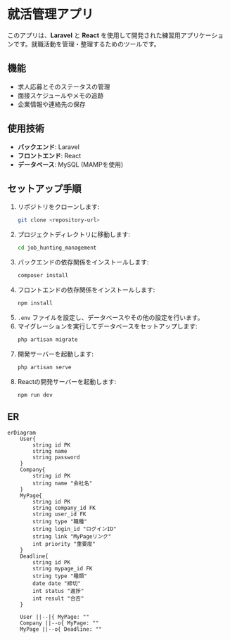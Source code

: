 # 就活管理アプリ

このアプリは、**Laravel** と **React** を使用して開発された練習用アプリケーションです。就職活動を管理・整理するためのツールです。

## 機能

- 求人応募とそのステータスの管理
- 面接スケジュールやメモの追跡
- 企業情報や連絡先の保存

## 使用技術

- **バックエンド**: Laravel
- **フロントエンド**: React
- **データベース**: MySQL (MAMPを使用)

## セットアップ手順

1. リポジトリをクローンします:
    ```bash
    git clone <repository-url>
    ```
2. プロジェクトディレクトリに移動します:
    ```bash
    cd job_hunting_management
    ```
3. バックエンドの依存関係をインストールします:
    ```bash
    composer install
    ```
4. フロントエンドの依存関係をインストールします:
    ```bash
    npm install
    ```
5. `.env` ファイルを設定し、データベースやその他の設定を行います。
6. マイグレーションを実行してデータベースをセットアップします:
    ```bash
    php artisan migrate
    ```
7. 開発サーバーを起動します:
    ```bash
    php artisan serve
    ```
8. Reactの開発サーバーを起動します:
    ```bash
    npm run dev
    ```

## ER
```mermaid
erDiagram
    User{
        string id PK
        string name
        string password
    }
    Company{
        string id PK 
        string name "会社名"
    }
    MyPage{
        string id PK
        string company_id FK
        string user_id FK
        string type "職種"
        string login_id "ログインID"
        string link "MyPageリンク"
        int priority "重要度"
    }
    Deadline{
        string id PK
        string mypage_id FK
        string type "種類"
        date date "締切"
        int status "進捗"
        int result "合否"
    }

    User ||--|{ MyPage: ""
    Company ||--o{ MyPage: ""
    MyPage ||--o{ Deadline: ""

```

